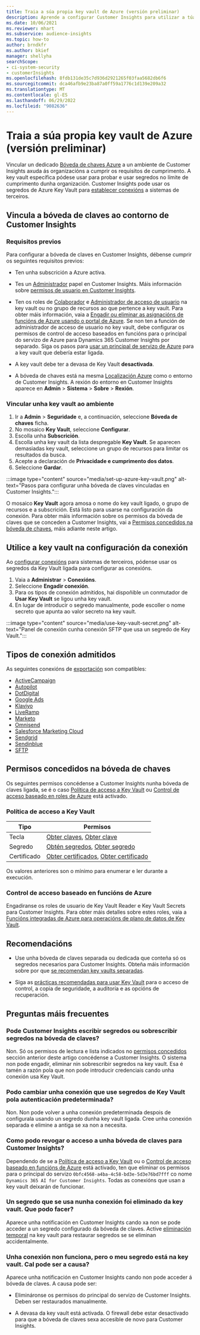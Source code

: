 ```yaml
---
title: Traia a súa propia key vault de Azure (versión preliminar)
description: Aprende a configurar Customer Insights para utilizar a túa propia bóveda de claves de Azure para xestionar os segredos.
ms.date: 10/06/2021
ms.reviewer: mhart
ms.subservice: audience-insights
ms.topic: how-to
author: brndkfr
ms.author: bkief
manager: shellyha
searchScope:
- ci-system-security
- customerInsights
ms.openlocfilehash: 8fdb131de35c7d936d2921265f03faa5682db6f6
ms.sourcegitcommit: dca46afb9e23ba87a0ff59a1776c1d139e209a32
ms.translationtype: MT
ms.contentlocale: gl-ES
ms.lasthandoff: 06/29/2022
ms.locfileid: "9082636"
---
```

# <a name="bring-your-own-azure-key-vault-preview"></a>Traia a súa propia key vault de Azure (versión preliminar)

Vincular un dedicado [Bóveda de chaves Azure](/azure/key-vault/general/basic-concepts) a un ambiente de Customer Insights axuda ás organizacións a cumprir os requisitos de cumprimento.
A key vault específica pódese usar para probar e usar segredos no límite de cumprimento dunha organización. Customer Insights pode usar os segredos de Azure Key Vault para [establecer conexións](connections.md) a sistemas de terceiros.

## <a name="link-the-key-vault-to-the-customer-insights-environment"></a>Vincula a bóveda de claves ao contorno de Customer Insights

### <a name="prerequisites"></a>Requisitos previos

Para configurar a bóveda de claves en Customer Insights, débense cumprir os seguintes requisitos previos:

- Ten unha subscrición a Azure activa.

- Tes un [Administrador](permissions.md#admin) papel en Customer Insights. Máis información sobre [permisos de usuario en Customer Insights](permissions.md#assign-roles-and-permissions).

- Ten os roles de [Colaborador](/azure/role-based-access-control/built-in-roles#contributor) e [Administrador de acceso de usuario](/azure/role-based-access-control/built-in-roles#user-access-administrator) na key vault ou no grupo de recursos ao que pertence a key vault. Para obter máis información, vaia a [Engadir ou eliminar as asignacións de funcións de Azure usando o portal de Azure](/azure/role-based-access-control/role-assignments-portal). Se non ten a función de administrador de acceso de usuario no key vault, debe configurar os permisos de control de acceso baseados en funcións para o principal do servizo de Azure para Dynamics 365 Customer Insights por separado. Siga os pasos para [usar un principal de servizo de Azure](connect-service-principal.md) para a key vault que debería estar ligada.

- A key vault debe ter a devasa de Key Vault **desactivada**.

- A bóveda de chaves está na mesma [Localización Azure](https://azure.microsoft.com/global-infrastructure/geographies/#overview) como o entorno de Customer Insights. A rexión do entorno en Customer Insights aparece en **Admin** > **Sistema** > **Sobre** > **Rexión**.

### <a name="link-a-key-vault-to-the-environment"></a>Vincular unha key vault ao ambiente

1. Ir a **Admin** > **Seguridade** e, a continuación, seleccione **Bóveda de chaves** ficha.
1. No mosaico **Key Vault**, seleccione **Configurar**.
1. Escolla unha **Subscrición**.
1. Escolla unha key vault da lista despregable **Key Vault**. Se aparecen demasiadas key vault, seleccione un grupo de recursos para limitar os resultados da busca.
1. Acepte a declaración de **Privacidade e cumprimento dos datos**.
1. Seleccione **Gardar**.

:::image type="content" source="media/set-up-azure-key-vault.png" alt-text="Pasos para configurar unha bóveda de claves vinculadas en Customer Insights.":::

O mosaico **Key Vault** agora amosa o nome do key vault ligado, o grupo de recursos e a subscrición. Está listo para usarse na configuración da conexión.
Para obter máis información sobre os permisos da bóveda de claves que se conceden a Customer Insights, vai a [Permisos concedidos na bóveda de chaves](#permissions-granted-on-the-key-vault), máis adiante neste artigo.

## <a name="use-the-key-vault-in-the-connection-setup"></a>Utilice a key vault na configuración da conexión

Ao [configurar conexións](connections.md) para sistemas de terceiros, pódense usar os segredos da Key Vault ligada para configurar as conexións.

1. Vaia a **Administrar** > **Conexións**.
1. Seleccione **Engadir conexión**.
1. Para os tipos de conexión admitidos, hai dispoñible un conmutador de **Usar Key Vault** se ligou unha key vault.
1. En lugar de introducir o segredo manualmente, pode escoller o nome secreto que apunta ao valor secreto na key vault.

:::image type="content" source="media/use-key-vault-secret.png" alt-text="Panel de conexión cunha conexión SFTP que usa un segredo de Key Vault.":::

## <a name="supported-connection-types"></a>Tipos de conexión admitidos

As seguintes conexións de [exportación](export-destinations.md) son compatibles:

* [ActiveCampaign](export-active-campaign.md)
* [Autopilot](export-autopilot.md)
* [DotDigital](export-dotdigital.md)
* [Google Ads](export-google-ads.md)
* [Klaviyo](export-klaviyo.md)
* [LiveRamp](export-liveramp.md)
* [Marketo](export-marketo.md)
* [Omnisend](export-omnisend.md)
* [Salesforce Marketing Cloud](export-salesforce.md)
* [Sendgrid](export-sendgrid.md)
* [Sendinblue](export-sendinblue.md)
* [SFTP](export-sftp.md)

## <a name="permissions-granted-on-the-key-vault"></a>Permisos concedidos na bóveda de chaves

Os seguintes permisos concédense a Customer Insights nunha bóveda de claves ligada, se é o caso [Política de acceso a Key Vault](/azure/key-vault/general/assign-access-policy?tabs=azure-portal) ou [Control de acceso baseado en roles de Azure](/azure/key-vault/general/rbac-guide?tabs=azure-cli) está activado.

### <a name="key-vault-access-policy"></a>Política de acceso a Key Vault

| Tipo        | Permisos          |
| ----------- | -------------------- |
| Tecla         | [Obter claves](/rest/api/keyvault/keys/get-keys/get-keys), [Obter clave](/rest/api/keyvault/keys/get-key/get-key)                                 |
| Segredo      | [Obtén segredos](/rest/api/keyvault/secrets/get-secrets/get-secrets), [Obter segredo](/rest/api/keyvault/secrets/get-secret/get-secret)                     |
| Certificado | [Obter certificados](/rest/api/keyvault/certificates/get-certificates/get-certificates), [Obter certificado](/rest/api/keyvault/certificates/get-certificate/get-certificate) |

Os valores anteriores son o mínimo para enumerar e ler durante a execución.

### <a name="azure-role-based-access-control"></a>Control de acceso baseado en funcións de Azure

Engadiranse os roles de usuario de Key Vault Reader e Key Vault Secrets para Customer Insights. Para obter máis detalles sobre estes roles, vaia a [Funcións integradas de Azure para operacións de plano de datos de Key Vault](/azure/key-vault/general/rbac-guide?tabs=azure-cli).

## <a name="recommendations"></a>Recomendacións

- Use unha bóveda de claves separada ou dedicada que conteña só os segredos necesarios para Customer Insights. Obteña máis información sobre por que [se recomendan key vaults separadas](/azure/key-vault/general/best-practices#why-we-recommend-separate-key-vaults).

- Siga as [prácticas recomendadas para usar Key Vault](/azure/key-vault/general/best-practices#turn-on-logging) para o acceso de control, a copia de seguridade, a auditoría e as opcións de recuperación.

## <a name="frequently-asked-questions"></a>Preguntas máis frecuentes

### <a name="can-customer-insights-write-secrets-or-overwrite-secrets-into-the-key-vault"></a>Pode Customer Insights escribir segredos ou sobrescribir segredos na bóveda de claves?

Non. Só os permisos de lectura e lista indicados no [permisos concedidos](#permissions-granted-on-the-key-vault) sección anterior deste artigo concédense a Customer Insights. O sistema non pode engadir, eliminar nin sobrescribir segredos na key vault. Esa é tamén a razón pola que non pode introducir credenciais cando unha conexión usa Key Vault.

### <a name="can-i-change-a-connection-from-using-key-vault-secrets-to-default-authentication"></a>Podo cambiar unha conexión que use segredos de Key Vault pola autenticación predeterminada?

Non. Non pode volver a unha conexión predeterminada despois de configurala usando un segredo dunha key vault ligada. Cree unha conexión separada e elimine a antiga se xa non a necesita.

### <a name="how-can-i-revoke-access-to-a-key-vault-for-customer-insights"></a>Como podo revogar o acceso a unha bóveda de claves para Customer Insights?

Dependendo de se a [Política de acceso a Key Vault](/azure/key-vault/general/assign-access-policy?tabs=azure-portal) ou o [Control de acceso baseado en funcións de Azure](/azure/key-vault/general/rbac-guide?tabs=azure-cli) está activado, ten que eliminar os permisos para o principal do servizo `0bfc4568-a4ba-4c58-bd3e-5d3e76bd7fff` co nome `Dynamics 365 AI for Customer Insights`. Todas as conexións que usan a key vault deixarán de funcionar.

### <a name="a-secret-thats-used-in-a-connection-got-removed-from-the-key-vault-what-can-i-do"></a>Un segredo que se usa nunha conexión foi eliminado da key vault. Que podo facer?

Aparece unha notificación en Customer Insights cando xa non se pode acceder a un segredo configurado da bóveda de claves. Active [eliminación temporal](/azure/key-vault/general/soft-delete-overview) na key vault para restaurar segredos se se eliminan accidentalmente.

### <a name="a-connection-doesnt-work-but-my-secret-is-in-the-key-vault-what-might-be-the-cause"></a>Unha conexión non funciona, pero o meu segredo está na key vault. Cal pode ser a causa?

Aparece unha notificación en Customer Insights cando non pode acceder á bóveda de claves. A causa pode ser:

- Elimináronse os permisos do principal do servizo de Customer Insights. Deben ser restaurados manualmente.

- A devasa da key vault está activada. O firewall debe estar desactivado para que a bóveda de claves sexa accesible de novo para Customer Insights.
